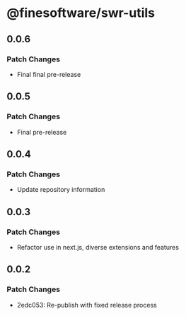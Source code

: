 # @finesoftware/swr-utils

## 0.0.6

### Patch Changes

-   Final final pre-release

## 0.0.5

### Patch Changes

-   Final pre-release

## 0.0.4

### Patch Changes

-   Update repository information

## 0.0.3

### Patch Changes

-   Refactor use in next.js, diverse extensions and features

## 0.0.2

### Patch Changes

-   2edc053: Re-publish with fixed release process
